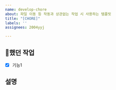 ```yaml
---
name: develop-chore
about: 파일 이동 등 작동과 상관없는 작업 시 사용하는 템플릿
title: "[CHORE]"
labels: ''
assignees: 2004yyj

---
```


## 했던 작업
- [x] 기능1

## 설명
